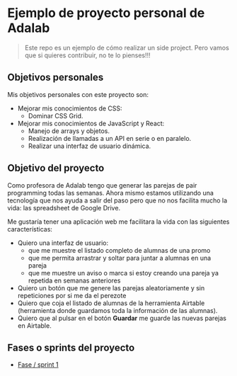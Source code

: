 # Ejemplo de proyecto personal de Adalab

> Este repo es un ejemplo de cómo realizar un side project. Pero vamos que si quieres contribuir, no te lo pienses!!!

## Objetivos personales

Mis objetivos personales con este proyecto son:

- Mejorar mis conocimientos de CSS:
  - Dominar CSS Grid.
- Mejorar mis conocimientos de JavaScript y React:
  - Manejo de arrays y objetos.
  - Realización de llamadas a un API en serie o en paralelo.
  - Realizar una interfaz de usuario dinámica.

## Objetivo del proyecto

Como profesora de Adalab tengo que generar las parejas de pair programming todas las semanas. Ahora mismo estamos utilizando una tecnología que nos ayuda a salir del paso pero que no nos facilita mucho la vida: las spreadsheet de Google Drive.

Me gustaría tener una aplicación web me facilitara la vida con las siguientes características:

- Quiero una interfaz de usuario:
  - que me muestre el listado completo de alumnas de una promo
  - que me permita arrastrar y soltar para juntar a alumnas en una pareja
  - que me muestre un aviso o marca si estoy creando una pareja ya repetida en semanas anteriores
- Quiero un botón que me genere las parejas aleatoriamente y sin repeticiones por si me da el perezote
- Quiero que coja el listado de alumnas de la herramienta Airtable (herramienta donde guardamos toda la información de las alumnas).
- Quiero que al pulsar en el botón **Guardar** me guarde las nuevas parejas en Airtable.

## Fases o sprints del proyecto

- [Fase / sprint 1](./FASE-1.md)
